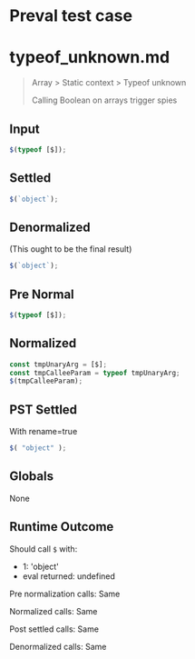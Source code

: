 # Preval test case

# typeof_unknown.md

> Array > Static context > Typeof unknown
>
> Calling Boolean on arrays trigger spies

## Input

`````js filename=intro
$(typeof [$]);
`````

## Settled


`````js filename=intro
$(`object`);
`````

## Denormalized
(This ought to be the final result)

`````js filename=intro
$(`object`);
`````

## Pre Normal


`````js filename=intro
$(typeof [$]);
`````

## Normalized


`````js filename=intro
const tmpUnaryArg = [$];
const tmpCalleeParam = typeof tmpUnaryArg;
$(tmpCalleeParam);
`````

## PST Settled
With rename=true

`````js filename=intro
$( "object" );
`````

## Globals

None

## Runtime Outcome

Should call `$` with:
 - 1: 'object'
 - eval returned: undefined

Pre normalization calls: Same

Normalized calls: Same

Post settled calls: Same

Denormalized calls: Same
